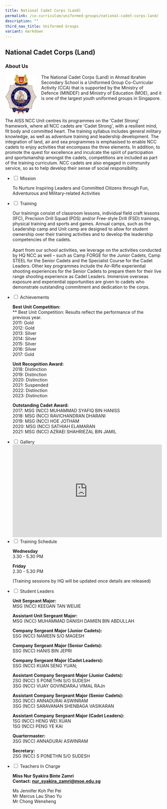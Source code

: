 ```yaml
---
title: National Cadet Corps (Land)
permalink: /co-curriculum/uniformed-groups/national-cadet-corps-land/
description: ""
third_nav_title: Uniformed Groups
variant: markdown
---
```

## National Cadet Corps (Land)
### About Us

<img src="/images/ncclogo.jpg" style="width:20%;margin-right:15px;" align="left">

The National Cadet Corps (Land) in Ahmad Ibrahim Secondary School is a Uniformed Group Co-Curricular Activity (CCA) that is supported by the Ministry of Defence (MINDEF) and Ministry of Education (MOE), and it is one of the largest youth uniformed groups in Singapore.  

<br clear="left">
  
The AISS NCC Unit centres its programmes on the 'Cadet Strong' framework, where all NCC cadets are 'Cadet Strong', with a resilient mind, fit body and committed heart. The training syllabus includes general military knowledge, as well as adventure training and leadership development. The integration of land, air and sea programmes is emphasised to enable NCC cadets to enjoy activities that encompass the three elements. In addition, to promote the quest for excellence and inculcate the spirit of participation and sportsmanship amongst the cadets, competitions are included as part of the training curriculum. NCC cadets are also engaged in community service, so as to help develop their sense of social responsibility.

<ul class="jekyllcodex_accordion">
<li><input id="accordion1" type="checkbox"> <label for="accordion1">Mission</label>
<div>
<p>To Nurture Inspiring Leaders and Committed Citizens through Fun, Adventurous and Military-related Activities</p>
</div>
</li>
<li><input id="accordion2" type="checkbox"> <label for="accordion2">Training</label>
<div>
<p>Our trainings consist of classroom lessons, individual field craft lessons (IFC), Precision Drill Squad (PDS) and/or Free-style Drill (FSD) trainings, physical training and sports and games. Annual camps, such as the Leadership camp and Unit camp are designed to allow for student ownership over their training activities and to develop the leadership competencies of the cadets.
<br><br>
Apart from our school activities, we leverage on the activities conducted by HQ NCC as well – such as Camp FORGE for the Junior Cadets, Camp STEEL for the Senior Cadets and the Specialist Course for the Cadet Leaders.
Other key programmes include the Air-Rifle experiential shooting experiences for the Senior Cadets to prepare them for their live range shooting experience as Cadet Leaders. Immersive overseas exposure and experiential opportunities are given to cadets who demonstrate outstanding commitment and dedication to the corps.</p>
</div>
</li>
<li><input id="accordion3" type="checkbox"> <label for="accordion3">Achievements</label>
<div>
<p><strong>Best Unit Competition:<br></strong>** Best Unit Competition: Results reflect the performance of the previous year.<br>2011: Gold<br>2012: Gold<br>2013: Silver<br>2014: Silver<br>2015: Silver<br>2016: Silver<br>2017: Gold</p>
<p><strong>Unit Recognition Award:<br></strong>2018: Distinction<br>2019: Distinction<br>2020: Distinction<br>2021: Suspended<br>2022: Distinction<br>2023: Distinction</p>
<p><strong>Outstanding Cadet Award:<br></strong>2017: MSG (NCC) MUHAMMAD SYAFIQ BIN HANISS<br>2018: MSG (NCC) RAVICHANDRAN DHARANI<br>2019: MSG (NCC) HOE JOTHAM<br>2020: MSG (NCC) SATHIAH ELAMARAN<br>2021: MSG (NCC) AZRAEI SHAHRIEZAL BIN JAMIL</p>
</div>
</li>
<li><input id="accordion5" type="checkbox"> <label for="accordion5">Gallery</label>
<div>
<iframe src="https://docs.google.com/presentation/d/e/2PACX-1vSoev-Z05BRhWLIKCZAgzij5hxPM4T-kk5Ub2LmUwJHym2WRgviTUsUS_-iaGL1tgLrFPwLipWXwGTQ/embed?start=false&amp;loop=false&amp;delayms=5000" frameborder="0" width="480" height="299" allowfullscreen="true"></iframe>
</div>
</li>
<li><input id="accordion6" type="checkbox"> <label for="accordion6">Training Schedule</label>
<div>
<p><strong>Wednesday<br></strong>3.30 - 5.30 PM</p>
<p><strong>Friday<br></strong>2.30 - 5.30 PM</p>
<p>(Training sessions by HQ will be updated once details are released)</p>
</div>
</li>
<li><input id="accordion7" type="checkbox"> <label for="accordion7">Student Leaders</label>
<div>
<p><strong>Unit Sergeant Major:<br></strong>MSG (NCC) KEEGAN TAN WEIJIE</p>
<p><strong>Assistant Unit Sergeant Major:<br></strong>MSG (NCC) MUHAMMAD DANISH DAMIEN BIN ABDULLAH</p>
<p><strong>Company Sergeant Major (Junior Cadets):<br></strong>SSG (NCC) NAMEEN S/O MAGESH</p>
<p><strong>Company Sergeant Major (Senior Cadets):<br></strong>SSG (NCC) HANIS BIN JEPRI</p>
<p><strong>Company Sergeant Major (Cadet Leaders):<br></strong>SSG (NCC) KUAN SENG YUAN;</p>
<p><strong>Assistant Company Sergeant Major (Junior Cadets):<br></strong>2SG (NCC) S PONETHN S/O SUDESH<br>3SG (NCC) VIJAY GOVINDARAJ VIMAL RAJn<br></p>
<p><strong>Assistant Company Sergeant Major (Senior Cadets):<br></strong>3SG (NCC) ANNADURAI ASWINRAM<br>3SG (NCC) SARAVANAN SHENBAGA VASIKARAN<br></p>
<p><strong>Assistant Company Sergeant Major (Cadet Leaders):<br></strong>1SG (NCC) HENG WEI XUAN<br>1SG (NCC) PENG YE KAI</p>
<p><strong>Quartermaster:<br></strong>3SG (NCC) ANNADURAI ASWINRAM</p><p><strong>Secretary:<br></strong>2SG (NCC) S PONETHN S/O SUDESH</p>
</div>
</li>
<li><input id="accordion8" type="checkbox"> <label for="accordion8">Teachers In Charge</label>
<div>
<p><strong>Miss Nur Syakira Binte Zamri<br></strong><strong>Contact:&nbsp;<a href="mailto:nur_syakira_zamri@moe.edu.sg" target="">nur_syakira_zamri@moe.edu.sg</a></strong></p>
<p>Ms Jennifer Koh Pei Pei<br>Mr Marcus Lau Shao Yu<br>Mr Chong Wensheng</p>
</div>
</li>
</ul>